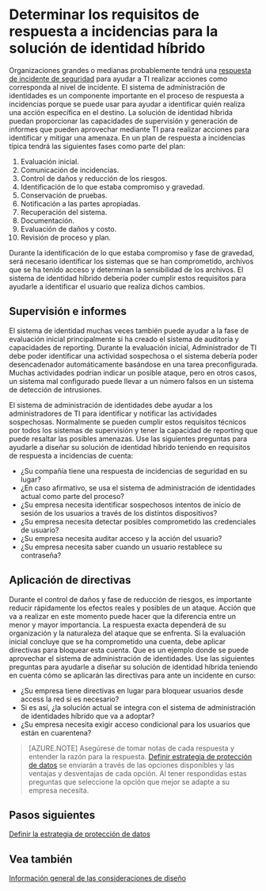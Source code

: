 
<properties
    pageTitle="Azure Active Directory híbrido identidad consideraciones de diseño - determinar los requisitos de incidencias rResponse | Requisitos de Microsoft Azure "
    description="Determinar las capacidades de supervisión y generación de informes para la solución de identidad híbrido que puede aprovechar mediante TI para realizar acciones para identificar y mitigar un amenazas"
    documentationCenter=""
    services="active-directory"
    authors="billmath"
    manager="femila"
    editor=""/>

<tags
    ms.service="active-directory"
    ms.devlang="na"
    ms.topic="article"
    ms.tgt_pltfrm="na"
    ms.workload="identity" 
    ms.date="08/08/2016"
    ms.author="billmath"/>

# <a name="determine-incident-response-requirements-for-your-hybrid-identity-solution"></a>Determinar los requisitos de respuesta a incidencias para la solución de identidad híbrido

Organizaciones grandes o medianas probablemente tendrá una [respuesta de incidente de seguridad](https://technet.microsoft.com/library/cc700825.aspx) para ayudar a TI realizar acciones como corresponda al nivel de incidente. El sistema de administración de identidades es un componente importante en el proceso de respuesta a incidencias porque se puede usar para ayudar a identificar quién realiza una acción específica en el destino. La solución de identidad híbrida puedan proporcionar las capacidades de supervisión y generación de informes que pueden aprovechar mediante TI para realizar acciones para identificar y mitigar una amenaza. En un plan de respuesta a incidencias típica tendrá las siguientes fases como parte del plan:

1.  Evaluación inicial.
2.  Comunicación de incidencias.
3.  Control de daños y reducción de los riesgos.
4.  Identificación de lo que estaba compromiso y gravedad.
5.  Conservación de pruebas.
6.  Notificación a las partes apropiadas.
7.  Recuperación del sistema.
8.  Documentación.
9.  Evaluación de daños y costo.
10. Revisión de proceso y plan.

Durante la identificación de lo que estaba compromiso y fase de gravedad, será necesario identificar los sistemas que se han comprometido, archivos que se ha tenido acceso y determinan la sensibilidad de los archivos. El sistema de identidad híbrido debería poder cumplir estos requisitos para ayudarle a identificar el usuario que realiza dichos cambios. 

## <a name="monitoring-and-reporting"></a>Supervisión e informes
El sistema de identidad muchas veces también puede ayudar a la fase de evaluación inicial principalmente si ha creado el sistema de auditoría y capacidades de reporting. Durante la evaluación inicial, Administrador de TI debe poder identificar una actividad sospechosa o el sistema debería poder desencadenador automáticamente basándose en una tarea preconfigurada. Muchas actividades podrían indicar un posible ataque, pero en otros casos, un sistema mal configurado puede llevar a un número falsos en un sistema de detección de intrusiones. 

El sistema de administración de identidades debe ayudar a los administradores de TI para identificar y notificar las actividades sospechosas. Normalmente se pueden cumplir estos requisitos técnicos por todos los sistemas de supervisión y tener la capacidad de reporting que puede resaltar las posibles amenazas. Use las siguientes preguntas para ayudarle a diseñar su solución de identidad híbrido teniendo en requisitos de respuesta a incidencias de cuenta:

- ¿Su compañía tiene una respuesta de incidencias de seguridad en su lugar?
 - ¿En caso afirmativo, se usa el sistema de administración de identidades actual como parte del proceso?
- ¿Su empresa necesita identificar sospechosos intentos de inicio de sesión de los usuarios a través de los distintos dispositivos?
- ¿Su empresa necesita detectar posibles comprometido las credenciales de usuario?
- ¿Su empresa necesita auditar acceso y la acción del usuario?
- ¿Su empresa necesita saber cuando un usuario restablece su contraseña?

## <a name="policy-enforcement"></a>Aplicación de directivas

Durante el control de daños y fase de reducción de riesgos, es importante reducir rápidamente los efectos reales y posibles de un ataque. Acción que va a realizar en este momento puede hacer que la diferencia entre un menor y mayor importancia. La respuesta exacta dependerá de su organización y la naturaleza del ataque que se enfrenta. Si la evaluación inicial concluye que se ha comprometido una cuenta, debe aplicar directivas para bloquear esta cuenta. Que es un ejemplo donde se puede aprovechar el sistema de administración de identidades. Use las siguientes preguntas para ayudarle a diseñar su solución de identidad híbrida teniendo en cuenta cómo se aplicarán las directivas para ante un incidente en curso:

- ¿Su empresa tiene directivas en lugar para bloquear usuarios desde access la red si es necesario?
 - Si es así, ¿la solución actual se integra con el sistema de administración de identidades híbrido que va a adoptar?
- ¿Su empresa necesita exigir acceso condicional para los usuarios que están en cuarentena? 
 
>[AZURE.NOTE]
Asegúrese de tomar notas de cada respuesta y entender la razón para la respuesta. [Definir estrategia de protección de datos](active-directory-hybrid-identity-design-considerations-data-protection-strategy.md) se enviarán a través de las opciones disponibles y las ventajas y desventajas de cada opción.  Al tener respondidas estas preguntas que seleccione la opción que mejor se adapte a su empresa necesita.

## <a name="next-steps"></a>Pasos siguientes
[Definir la estrategia de protección de datos](active-directory-hybrid-identity-design-considerations-data-protection-strategy.md)

## <a name="see-also"></a>Vea también
[Información general de las consideraciones de diseño](active-directory-hybrid-identity-design-considerations-overview.md)
